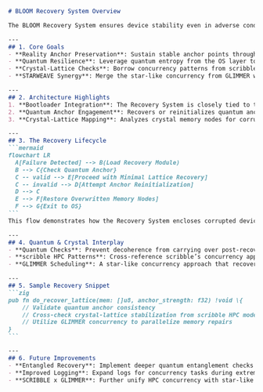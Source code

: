 <!--
BLOOM Recovery System:
{
  "metadata": {
    "timestamp": "2025-05-28 22:45:14",
    "author": "isdood",
    "pattern_version": "1.0.0",
    "color_scheme": "GLIMMER"
  }
}
-->
````markdown name=SYSTEM.md
# BLOOM Recovery System Overview

The BLOOM Recovery System ensures device stability even in adverse conditions, leveraging quantum anchors, crystal-lattice mapping from scribble, and the star-like concurrency from GLIMMER within the STARWEAVE universe.

---
## 1. Core Goals
- **Reality Anchor Preservation**: Sustain stable anchor points throughout major device failures.
- **Quantum Resilience**: Leverage quantum entropy from the OS layer to secure cryptographic checks and integrity validations.
- **Crystal-Lattice Checks**: Borrow concurrency patterns from scribble’s advanced frameworks, aligning memory-lattice recovery with minimal overhead.
- **STARWEAVE Synergy**: Merge the star-like concurrency from GLIMMER with BLOOM’s quantum environment for reliable fallback strategies.

---
## 2. Architecture Highlights
1. **Bootloader Integration**: The Recovery System is closely tied to the bootloader, ensuring quick handoff during catastrophic failures.
2. **Quantum Anchor Engagement**: Recovers or reinitializes quantum anchors for consistent device state when bridging from normal to recovery mode.
3. **Crystal-Lattice Mapping**: Analyzes crystal memory nodes for corruption, referencing scribble’s HPC constructs to reinstate stable concurrency threads.

---
## 3. The Recovery Lifecycle
```mermaid
flowchart LR
  A[Failure Detected] --> B(Load Recovery Module)
  B --> C{Check Quantum Anchor}
  C -- valid --> E[Proceed with Minimal Lattice Recovery]
  C -- invalid --> D[Attempt Anchor Reinitialization]
  D --> C
  E --> F[Restore Overwritten Memory Nodes]
  F --> G{Exit to OS}
```
This flow demonstrates how the Recovery System encloses corrupted device states, attempts re-anchoring, and finally returns a stable environment back to the user.

---
## 4. Quantum & Crystal Interplay
- **Quantum Checks**: Prevent decoherence from carrying over post-recovery, ensuring the OS can start in a coherent state.
- **scribble HPC Patterns**: Cross-reference scribble’s concurrency approaches to expedite any needed memory re-allocations or re-initialization under load.
- **GLIMMER Scheduling**: A star-like concurrency approach that recovers tasks in parallel, re-anchoring each concurrency thread in stable intervals.

---
## 5. Sample Recovery Snippet
```zig
pub fn do_recover_lattice(mem: []u8, anchor_strength: f32) !void \{
    // Validate quantum anchor consistency
    // Cross-check crystal-lattice stabilization from scribble HPC models
    // Utilize GLIMMER concurrency to parallelize memory repairs
}
```

---
## 6. Future Improvements
- **Entangled Recovery**: Implement deeper quantum entanglement checks to fix partial corruption states automatically.
- **Improved Logging**: Expand logs for concurrency tasks during extreme device failure modes.
- **SCRIBBLE x GLIMMER**: Further unify HPC concurrency with star-like scheduling for faster fallback cycles.

````
